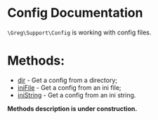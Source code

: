 # Config Documentation

`\Greg\Support\Config` is working with config files.

# Methods:

* [dir](#dir) - Get a config from a directory;
* [iniFile](#inifile) - Get a config from an ini file;
* [iniString](#inistring) - Get a config from an ini string.

**Methods description is under construction.**
